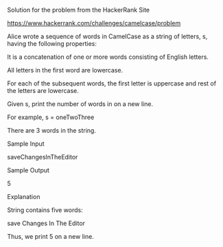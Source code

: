 Solution for the problem from the HackerRank Site

https://www.hackerrank.com/challenges/camelcase/problem

Alice wrote a sequence of words in CamelCase as a string of letters, s, having the following properties:

It is a concatenation of one or more words consisting of English letters.

All letters in the first word are lowercase.

For each of the subsequent words, the first letter is uppercase and rest of the letters are lowercase.


Given s, print the number of words in  on a new line.

For example, s = oneTwoThree 

There are  3 words in the string.

Sample Input

saveChangesInTheEditor

Sample Output

5

Explanation

String  contains five words:

save
Changes
In
The
Editor

Thus, we print  5 on a new line.
